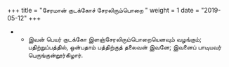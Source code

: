 ﻿+++
title = "சேரமான் குடக்கோச் சேரலிரும்பொறை  "
weight = 1
date = "2019-05-12"
+++


- -  இவன் பெயர் குடக்கோ இளஞ்சேரலிரும்பொறையெனவும் வழங்கும்; பதிற்றுப்பத்தில், ஒன்பதாம் பத்திற்குத் தலைவன் இவனே; இவனைப் பாடியவர் பெருங்குன்றூர்கிழார். 
